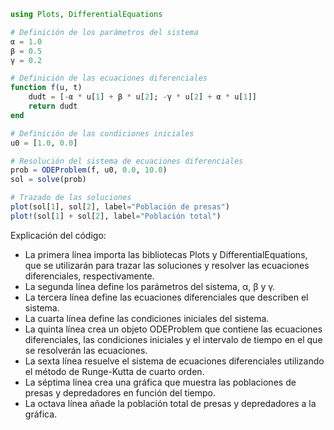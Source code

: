```julia
using Plots, DifferentialEquations

# Definición de los parámetros del sistema
α = 1.0
β = 0.5
γ = 0.2

# Definición de las ecuaciones diferenciales
function f(u, t)
    dudt = [-α * u[1] + β * u[2]; -γ * u[2] + α * u[1]]
    return dudt
end

# Definición de las condiciones iniciales
u0 = [1.0, 0.0]

# Resolución del sistema de ecuaciones diferenciales
prob = ODEProblem(f, u0, 0.0, 10.0)
sol = solve(prob)

# Trazado de las soluciones
plot(sol[1], sol[2], label="Población de presas")
plot!(sol[1] + sol[2], label="Población total")

```

Explicación del código:

* La primera línea importa las bibliotecas Plots y DifferentialEquations, que se utilizarán para trazar las soluciones y resolver las ecuaciones diferenciales, respectivamente.
* La segunda línea define los parámetros del sistema, α, β y γ.
* La tercera línea define las ecuaciones diferenciales que describen el sistema.
* La cuarta línea define las condiciones iniciales del sistema.
* La quinta línea crea un objeto ODEProblem que contiene las ecuaciones diferenciales, las condiciones iniciales y el intervalo de tiempo en el que se resolverán las ecuaciones.
* La sexta línea resuelve el sistema de ecuaciones diferenciales utilizando el método de Runge-Kutta de cuarto orden.
* La séptima línea crea una gráfica que muestra las poblaciones de presas y depredadores en función del tiempo.
* La octava línea añade la población total de presas y depredadores a la gráfica.